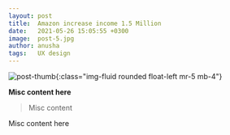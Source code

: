 ```yaml
---
layout: post
title:  Amazon increase income 1.5 Million
date:   2021-05-26 15:05:55 +0300
image:  post-5.jpg
author: anusha
tags:   UX design
---
```

![post-thumb]({{site.baseurl}}/assets/images/blog/post-1.jpg){:class="img-fluid rounded float-left mr-5 mb-4"}

**Misc content here**


> Misc content

Misc content here
